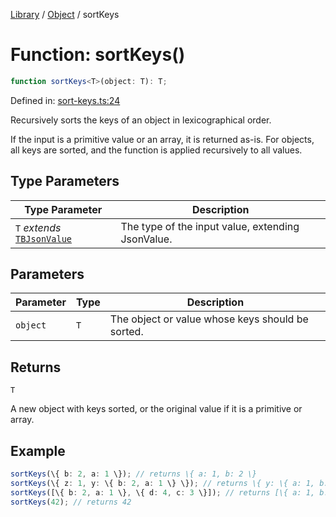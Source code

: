 <!-- markdownlint-disable -->
<!-- cspell: disable -->
[Library](../index.md) / [Object](./index.md) / sortKeys

# Function: sortKeys()

```ts
function sortKeys<T>(object: T): T;
```

Defined in: [sort-keys.ts:24](https://github.com/technobuddha/library/blob/main/src/sort-keys.ts#L24)

Recursively sorts the keys of an object in lexicographical order.

If the input is a primitive value or an array, it is returned as-is.
For objects, all keys are sorted, and the function is applied recursively to all values.

## Type Parameters

| Type Parameter | Description |
| ------ | ------ |
| `T` *extends* [`TBJsonValue`](../JSON/TBJsonValue.md) | The type of the input value, extending JsonValue. |

## Parameters

| Parameter | Type | Description |
| ------ | ------ | ------ |
| `object` | `T` | The object or value whose keys should be sorted. |

## Returns

`T`

A new object with keys sorted, or the original value if it is a primitive or array.

## Example

```typescript
sortKeys(\{ b: 2, a: 1 \}); // returns \{ a: 1, b: 2 \}
sortKeys(\{ z: 1, y: \{ b: 2, a: 1 \} \}); // returns \{ y: \{ a: 1, b: 2 \}, z: 1 \}
sortKeys([\{ b: 2, a: 1 \}, \{ d: 4, c: 3 \}]); // returns [\{ a: 1, b: 2 \}, \{ c: 3, d: 4 \}]
sortKeys(42); // returns 42
```


